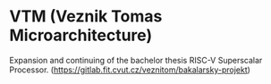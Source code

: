 # VTM (Veznik Tomas Microarchitecture)
Expansion and continuing of the bachelor thesis RISC-V Superscalar Processor. (https://gitlab.fit.cvut.cz/veznitom/bakalarsky-projekt)
